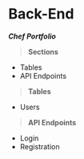 # Back-End

***Chef Portfolio***

> **Sections**
- Tables
- API Endpoints

>**Tables**

- Users

>**API Endpoints**

- Login
- Registration



